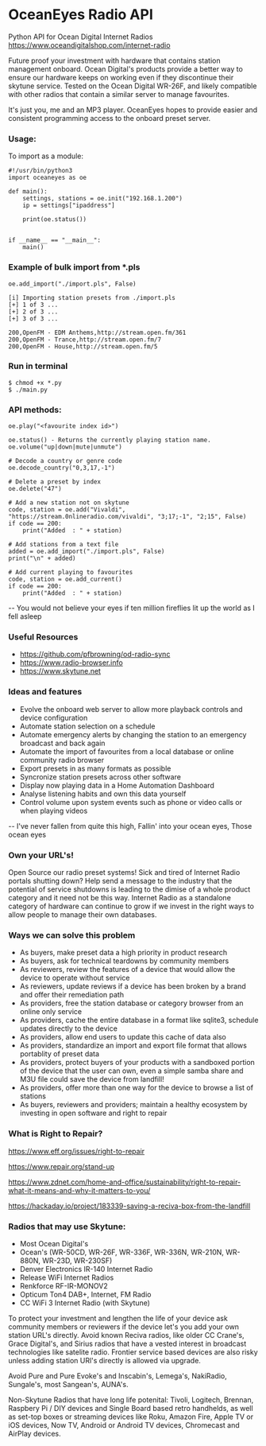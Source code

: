 # OceanEyes Radio API
Python API for Ocean Digital Internet Radios
https://www.oceandigitalshop.com/internet-radio

Future proof your investment with hardware that contains station management onboard. Ocean Digital's products provide a better way to ensure our hardware keeps on working even if they discontinue their skytune service. Tested on the Ocean Digital WR-26F, and likely compatible with other radios that contain a similar server to manage favourites.

It's just you, me and an MP3 player. OceanEyes hopes to provide easier and consistent programming access to the onboard preset server.

### Usage:
To import as a module:

```
#!/usr/bin/python3
import oceaneyes as oe

def main():
	settings, stations = oe.init("192.168.1.200")
	ip = settings["ipaddress"]
	
	print(oe.status())


if __name__ == "__main__":
	main()
```
### Example of bulk import from *.pls
```
oe.add_import("./import.pls", False)

[i] Importing station presets from ./import.pls
[+] 1 of 3 ...
[+] 2 of 3 ...
[+] 3 of 3 ...

200,OpenFM - EDM Anthems,http://stream.open.fm/361
200,OpenFM - Trance,http://stream.open.fm/7
200,OpenFM - House,http://stream.open.fm/5
```

### Run in terminal

```
$ chmod +x *.py
$ ./main.py
```

### API methods:
```
oe.play("<favourite index id>")

oe.status() - Returns the currently playing station name.
oe.volume("up|down|mute|unmute")

# Decode a country or genre code
oe.decode_country("0,3,17,-1")

# Delete a preset by index
oe.delete("47")

# Add a new station not on skytune
code, station = oe.add("Vivaldi", "https://stream.0nlineradio.com/vivaldi", "3;17;-1", "2;15", False)
if code == 200:
    print("Added  : " + station)

# Add stations from a text file
added = oe.add_import("./import.pls", False)
print("\n" + added)

# Add current playing to favourites
code, station = oe.add_current()
if code == 200:
    print("Added  : " + station)
```

-- You would not believe your eyes if ten million fireflies lit up the world as I fell asleep

### Useful Resources
- https://github.com/pfbrowning/od-radio-sync
- https://www.radio-browser.info
- https://www.skytune.net

### Ideas and features
- Evolve the onboard web server to allow more playback controls and device configuration
- Automate station selection on a schedule
- Automate emergency alerts by changing the station to an emergency broadcast and back again
- Automate the import of favourites from a local database or online community radio browser
- Export presets in as many formats as possible
- Syncronize station presets across other software
- Display now playing data in a Home Automation Dashboard
- Analyse listening habits and own this data yourself
- Control volume upon system events such as phone or video calls or when playing videos

-- I've never fallen from quite this high, 
Fallin' into your ocean eyes, 
Those ocean eyes

### Own your URL's!
Open Source our radio preset systems! Sick and tired of Internet Radio portals shutting down? Help send a message to the industry that the potential of service shutdowns is leading to the dimise of a whole product category and it need not be this way. Internet Radio as a standalone category of hardware can continue to grow if we invest in the right ways to allow people to manage their own databases.

### Ways we can solve this problem
- As buyers, make preset data a high priority in product research
- As buyers, ask for technical teardowns by community members
- As reviewers, review the features of a device that would allow the device to operate without service
- As reviewers, update reviews if a device has been broken by a brand and offer their remediation path
- As providers, free the station database or category browser from an online only service
- As providers, cache the entire database in a format like sqlite3, schedule updates directly to the device
- As providers, allow end users to update this cache of data also
- As providers, standardize an import and export file format that allows portablity of preset data
- As providers, protect buyers of your products with a sandboxed portion of the device that the user can own, even a simple samba share and M3U file could save the device from landfill!
- As providers, offer more than one way for the device to browse a list of stations
- As buyers, reviewers and providers; maintain a healthy ecosystem by investing in open software and right to repair


### What is Right to Repair?
https://www.eff.org/issues/right-to-repair

https://www.repair.org/stand-up

https://www.zdnet.com/home-and-office/sustainability/right-to-repair-what-it-means-and-why-it-matters-to-you/

https://hackaday.io/project/183339-saving-a-reciva-box-from-the-landfill

### Radios that may use Skytune:
- Most Ocean Digital's 
- Ocean's (WR-50CD, WR-26F, WR-336F, WR-336N, WR-210N, WR-880N, WR-23D, WR-230SF)
- Denver Electronics IR-140 Internet Radio
- Release WiFi Internet Radios
- Renkforce RF-IR-MONOV2
- Opticum Ton4 DAB+, Internet, FM Radio
- CC WiFi 3 Internet Radio (with Skytune)

To protect your investment and lengthen the life of your device ask community members or reviewers if the device let's you add your own station URL's directly. Avoid known Reciva radios, like older CC Crane's, Grace Digital's, and Sirius radios that have a vested interest in broadcast technologies like satelite radio. Frontier service based devices are also risky unless adding station URl's directly is allowed via upgrade. 

Avoid Pure and Pure Evoke's and Inscabin's, Lemega's, NakiRadio, Sungale's, most Sangean's, AUNA's.

Non-Skytune Radios that have long life potenital: Tivoli, Logitech, Brennan, Raspbery Pi / DIY devices and Single Board based retro handhelds, as well as set-top boxes or streaming devices like Roku, Amazon Fire, Apple TV or iOS devices, Now TV, Android or Android TV devices, Chromecast and AirPlay devices.
